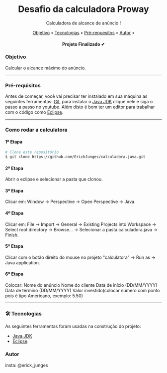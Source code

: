 <h1 align="center">Desafio da calculadora Proway</h1>
<p align="center">Calculadora de alcance de anúncio ! </p>

<p align="center">
  <a href="#objetivo">Objetivo</a> •
  <a href="#tecnologias">Tecnologias</a> •
  <a href="#pre-requesitos">Pré-requesitos</a> •  
  <a href="#autor">Autor</a> •
</p>

<h4 align="center"> 
	  Projeto Finalizado ✔
</h4>

### Objetivo

Calcular o alcance máximo do anúncio.

----------------------------------------------

### Pré-requisitos

Antes de começar, você vai precisar ter instalado em sua máquina as seguintes ferramentas:
[Git](https://git-scm.com/), para instalar o [Java JDK](https://youtu.be/laC0fiI-IOM) clique nele e siga o passo a passo no youtube.
Além disto é bom ter um editor para trabalhar com o código como [Eclipse](https://www.eclipse.org/downloads/).

----------------------------------------------

### Como rodar a calculatora

<h4>1º Etapa </h4>

```bash
# Clone este repositório
$ git clone https://github.com/ErickJunges/calculadora.java.git
```
<h4>2º Etapa </h4>

Abrir o eclipse e selecionar a pasta que clonou.

<h4>3º Etapa </h4>

Clicar em:  Window -> Perspective -> Open Perspective -> Java.

<h4>4º Etapa </h4>

Clicar em: File -> Import -> General -> Existing Projects into Workspace -> Select root directory -> Browse... -> Selecionar a pasta calculadora.java -> Finish.

<h4>5º Etapa </h4>

Clicar com o botão direito do mouse no projeto "calculatora" -> Run as -> Java application.

<h4>6º Etapa </h4>

Colocar:
Nome do anúncio
Nome do cliente 
Data de início (DD/MM/YYYY)
Data de término (DD/MM/YYYY)
Valor investido(colocar número com ponto pois é tipo Americano, exemplo: 5.50)

----------------------------------------------

### 🛠 Tecnologias

As seguintes ferramentas foram usadas na construção do projeto:

- [Java JDK](https://www.oracle.com/br/java/technologies/javase/javase-jdk8-downloads.html)
- [Eclipse](https://www.eclipse.org/downloads/).

### Autor

insta: @erick_junges
